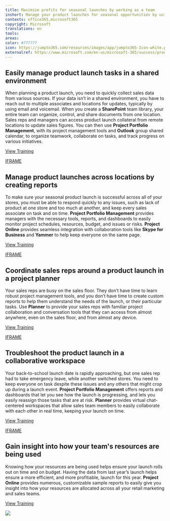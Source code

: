 ```yaml
---
title: Maximize profits for seasonal launches by working as a team
inshort: Manage your product launches for seasonal opportunities by using an intuitive team-based environment to unify your team and maximize profits.
contexts: office365,microsoft365
copyright: Microsoft
translations: en
tools: 
areas: 
color: #777777
icon: https://jumpto365.com/resources/images/app/jumpto365-Icon-white.png
externalref: https://www.microsoft.com/en-us/microsoft-365/success/productivitylibrary/maximize-profits-for-seasonal-launches-by-working-as-a-team
---
```


## Easily manage product launch tasks in a shared environment

When planning a product launch, you need to quickly collect sales data from various sources. If your data isn’t in a shared environment, you have to reach out to multiple associates and locations for updates, typically by using email and voicemail. When you create a **SharePoint** team library, your entire team can organize, control, and share documents from one location. Sales reps and managers can access product launch collateral from remote locations to update sales figures. You can then use **Project Portfolio Management**, with its project management tools and **Outlook** group shared calendar, to organize teamwork, collaborate on tasks, and track progress on various initiatives.

[View Training](https://support.office.com/article/Collaborate-with-team-content-using-SharePoint-Online-2dd9aeff-7749-4b78-9696-eb0f6267f1f5)

[IFRAME](https://www.microsoft.com/en-us/videoplayer/embed/RE1TwWx)

## Manage product launches across locations by creating reports

To make sure your seasonal product launch is successful across all of your stores, you must be able to respond quickly to any issues, such as lack of product at one store and too much at another, and keep every sales associate on task and on time. **Project Portfolio Management** provides managers with the necessary tools, reports, and dashboards to easily monitor project schedules, resources, budget, and issues or risks. **Project Online** provides seamless integration with collaboration tools like **Skype for Business** and **Yammer** to help keep everyone on the same page.

[View Training](https://support.office.com/article/Video-Communicate-your-way-c50059a4-9114-4c81-8581-bd4fd6e97fc6)

[IFRAME](https://www.microsoft.com/en-us/videoplayer/embed/RE1TwTd)

## Coordinate sales reps around a product launch in a project planner

Your sales reps are busy on the sales floor. They don’t have time to learn robust project management tools, and you don’t have time to create custom reports to help them understand the needs of the launch, or their particular tasks. Use **Planner** to provide your sales reps with familiar project collaboration and conversation tools that they can access from almost anywhere, even on the sales floor, and from almost any device.

[View Training](https://support.office.com/article/Microsoft-Planner-help-4a9a13c6-3adf-4a60-a6fc-15c0b15e16fc)

[IFRAME](https://www.microsoft.com/en-us/videoplayer/embed/RE1URWS)

## Troubleshoot the product launch in a collaborative workspace

Your back-to-school launch date is rapidly approaching, but one sales rep had to take emergency leave, while another switched stores. You need to keep everyone on task despite these issues and any others that might crop up during a launch event. **Project Portfolio Management** offers reports and dashboards that let you see how the launch is progressing, and lets you easily reassign those tasks that are at risk. **Planner** provides virtual chat-centered workspaces that allow sales team members to easily collaborate with each other in real time, keeping your launch on time.

[View Training](https://support.office.com/article/Assign-people-to-work-on-tasks-418E32F8-1491-43C0-9B28-14894BD8B4B8)

[IFRAME](https://www.microsoft.com/en-us/videoplayer/embed/RE1TjRc)

## Gain insight into how your team's resources are being used

Knowing how your resources are being used helps ensure your launch rolls out on time and on budget. Having the data from last year’s launch helps ensure a more efficient, and more profitiable, launch for this year. **Project Online** provides numerous, customizable sample reports to easily give you insight into how your resources are allocated across all your retail marketing and sales teams.

[View Training](https://support.office.com/article/Sample-reports-in-Project-Online-CEAB4EDC-13F4-4B64-81E1-A0F3A5C607BC)

![](http://img-prod-cms-rt-microsoft-com.akamaized.net/cms/api/am/imageFileData/RE1N0nH?ver=16ba)

